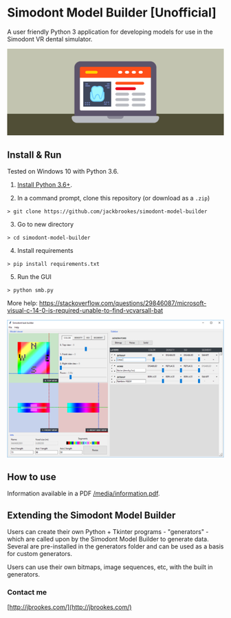 # Simodont Model Builder [Unofficial]

A user friendly Python 3 application for developing models for use in the Simodont VR dental simulator.

![Simodont model builder banner](/media/smb-banner.png)

## Install & Run

Tested on Windows 10 with Python 3.6. 

1. [Install Python 3.6+](https://www.python.org/downloads/).

2. In a command prompt, clone this repository (or download as a `.zip`)

```
> git clone https://github.com/jackbrookes/simodont-model-builder
```

3. Go to new directory

```
> cd simodont-model-builder
```

4. Install requirements

```
> pip install requirements.txt
```

5. Run the GUI

```
> python smb.py
```


More help:
https://stackoverflow.com/questions/29846087/microsoft-visual-c-14-0-is-required-unable-to-find-vcvarsall-bat


![Simodont model builder screenshot](/media/Capture.PNG)

## How to use

Information available in a PDF [/media/information.pdf](/media/information.pdf).

## Extending the Simodont Model Builder

Users can create their own Python + Tkinter programs - "generators" - which are called upon by the Simodont Model Builder to generate data. Several are pre-installed in the generators folder and can be used as a basis for custom generators. 

Users can use their own bitmaps, image sequences, etc, with the built in generators. 

### Contact me

[http://jbrookes.com/](http://jbrookes.com/)